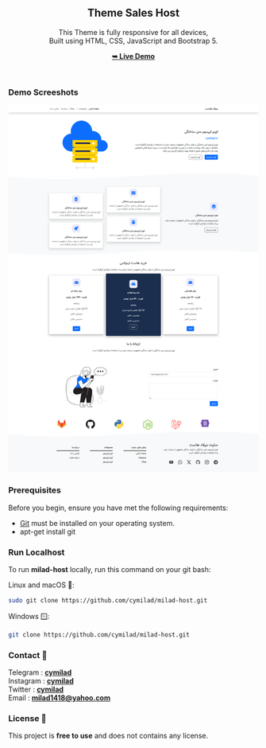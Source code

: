 <div align="center">
  <h2 align="center">Theme Sales Host</h2>
  
  This Theme is fully responsive for all devices, <br/> Built using HTML, CSS, JavaScript and Bootstrap 5.
  
  <a href="https://cymilad.ir/projects/hosting-panel/" target="_blank"><strong>➥ Live Demo</strong></a>
  
</div>


<br />

### Demo Screeshots

![Dashboard Desktop Demo](./images/milad-host.png)

### Prerequisites

Before you begin, ensure you have met the following requirements:

* [Git](https://git-scm.com/downloads "Download Git") must be installed on your operating system.
* apt-get install git

### Run Localhost

To run **milad-host** locally, run this command on your git bash:

Linux and macOS 🍏:

```bash
sudo git clone https://github.com/cymilad/milad-host.git
```

Windows 🪟:

```bash
git clone https://github.com/cymilad/milad-host.git
```

### Contact 💬 
Telegram : <a href="https://t.me/cymilad" target="_blank"><strong>cymilad</strong></a> <br>
Instagram : <a href="https://instagram.com/cymilad" target="_blank"><strong>cymilad</strong></a> <br>
Twitter : <a href="https://x.com/cymilad" target="_blank"><strong>cymilad</strong></a> <br>
Email : <a href="malito:milad1418@yahoo.com" target="_blank"><strong>milad1418@yahoo.com</strong></a>

### License 🪪

This project is **free to use** and does not contains any license.
